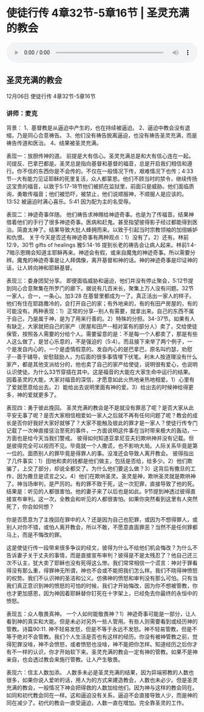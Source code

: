 # 使徒行传 4章32节-5章16节 | 圣灵充满的教会

<audio style="width: 100%;" preload="false" controls controlslist="nodownload"><source src="https://cdn.simai.ml/audio/mp3/2020/tu_4_32-5-16-201206.mp3" type="audio/mpeg">Your browser does not support the audio element.</audio>

## 圣灵充满的教会
12月06日 
使徒行传 4章32节-5章16节
### 讲师：麦克


背景：
1、基督教是从逼迫中产生的，也在持续被逼迫。
2、逼迫中教会没有退缩，乃是同心合意祷告。
3、他们没有祷告脱离逼迫，也没有祷告圣灵充满，而是祷告传道和医治。
4、结果被圣灵充满。

表现一：放胆传神的道。
前提是大有信心。圣灵充满总是和大有信心连在一起。司提反、巴拿巴都是。圣灵总是指向基督和基督的福音，总是开启我们相信和遵行。你不信的东西你是不会传的。不仅在一般情况下传，艰难情况下也传；4:33节--大有能力见证耶稣的死里复活，众人都蒙恩。他们不顾当时的禁令，继续传扬这宝贵的福音，以致于5:17-18节他们被抓在监狱里，前面只是威胁。他们面临质询，勇敢传福音；他们被恐吓，被禁止，他们说顺服神，不顺服人是应该的。13:52 被逼迫时满心喜乐。5:41 因为配为主的名受辱。

表现二：神迹奇事伴随。
他们祷告求神赐给神迹奇事。也是为了传福音。结果神借着他们的手行了很多神迹奇事。医病和赶鬼。甚至指望彼得影子经过都能得到医治。简直太神了。结果导致大批人蜂拥而来。以致于引起当时宗教领袖的加倍嫉妒和仇恨。
关于今天是否还有神迹奇事有两种观点：1）没有了。2）还有。林前12:9，30节  gifts of healings 雅5:14-16 提到长老的祷告会让病人起来。林前1:4-7暗示恩赐会知道主耶稣再来。神迹会有假，或来自魔鬼的神迹奇事。所以需要分辨。魔鬼的神迹奇事是让人拜偶像，离开基督和神的话。神的神迹奇事是印证神的话，让人转向神和耶稣基督。

表现三：委身团契分享。
即便面临威胁和逼迫，他们并没有停止聚会，5:12节提到同心合意聚集在所罗门的廊下。据说有几百米长，聚集上万人没有问题。32节一家人，合一，一条心。加3:28 在基督里都成为一了。真正活出一家人的样子。他们有住在耶路撒冷的，会打开自己的家；有外地来的，有的有田产房屋的，有的可能没有。两种表现：1）正常的分享--别人有需要，就拿出来。自己的东西不属于自己，乃是属于神，是为了用来行善的。2）特殊的分担。34-37节。如果有人有缺乏，大家就把自己的家产（房屋和田产--相对富有的部分人）卖了，交给使徒保管，按照各人需要的分给个人。需要留意的是：不是每一个人都卖了，那是有些人这么做了，是甘心乐意的，不是强迫的（5:4）。而且接下来举了两个例子，一个是发自内心的，一个是虚情假意的。发自内心的是巴拿巴，原名叫约瑟，劝慰子--善于辅导，安慰鼓励人，为后面的很多事情埋下伏笔。利未人按道理没有什么家产，都是其他支派给分的，他也卖了自己的家产给使徒，说明很有爱心，也说明认识使徒。为什么33节穿插在其中。这是福音的大能在大家生命中运行的结果。因着圣灵的大能，大家对福音的深信，才愿意如此火热地亲热地相爱。1）心里有了爱就愿意给出去。2）能给出去说明里面有神的爱。3）给出去的时候神给得更多，神的爱就更多了。

表现四：勇于彼此挽回。
圣灵充满的教会是不是就没有罪恶了呢？是否大家从此平安无事了呢？是否大家相信相爱如一家人之后就不再有任何问题了呢？教会的成长是否你好我好大家好就够了？大家不能触及彼此的罪才是一家人？使徒行传专门记载了一次神直接惩治至死的事件，一方面说明这件事在当时带来极大的轰动，一方面也是给今天当我们警戒。
彼得如何知道亚拿尼亚夫妇欺哄神并没有记载。但是彼得完全可以视而不见。毕竟就一个人撒谎，也不影响大局。人际关系毕竟是第一位的。面质别人的罪毕竟是得罪人的事。没准还会导致人离开教会。
彼得指出了几件事实：1）田地和卖的钱都是他们做主，包括是否给，给多少。2）他们欺骗了，上交了部分，却说全都交了。为什么他们要这么做？3）这背后有撒旦的工作，因为撒旦是谎言之父。4）他们在欺哄圣灵。圣灵是神，欺哄圣灵就是欺哄神了。神当场审判，是严厉的。有的罪不致于死，这一次犯罪，直接导致了他的死。结果是：听见的人都很害怕。他的妻子来了以后也是如此。9节提到神透过彼得直接宣布审判。这一次，全教会和听见的人都很害怕。如果你突然看到这里有人突然死了，你会如何想？

你是否愿意为了主挽回在罪中的人？还是因为自己也犯罪，或因为不想得罪人，或别人对你不错，或怕人离开教会，所以不敢，不愿意直面罪恶？当然不是任何罪都马上，而是不悔改的罪。

这是使徒行传一段带来很多争议的经文，彼得为什么不给他们机会悔改？为什么不告诉妻子关于丈夫的事情，而是直接宣布审判？彼得是不是太残忍了？他自己还三次不认主，犹大卖了耶稣也没有死得这么惨。我们常常相信一个谎言：神对于罪看得没有那么重，得罪神无所谓，神也不会或不能把我们怎么样。我们不晓得神愤怒的权势。我们不认识神的圣洁和公义。仿佛神的愤怒和审判没有那么可怕。只有当我们真正意识到神的愤怒的可怕的时候，我们才开始悔改，因为你不想被管教，你也才更加感恩，因为神因着耶稣替你钉死在十字架上，已经免去你最终的永恒中的愤怒。

表现五：众人敬畏真神。
一个人如何能敬畏神？1）神迹奇事可能是一部分，让人看到神的真实和大能。但是未必对另外一些人管用。有些人则需要看到或经历神的管教。诗篇90:11. 神不轻易发怒，但是不等于永远不发怒。神不轻易管教，但是不等于绝对不会管教。我们个人生活是否也有这样的经历。你没有被神管教之前，觉得犯罪没啥，神不会愤怒，或者愤怒也没啥，神不能把你怎样。知道经历之后你才有不一样的认识，你才开始软下来。圣灵充满的教会一定有神的管教。如果不是神亲自，也会透过教会来施行管教。让人产生敬畏。

表现六：信主人数加添。
人数多未必是圣灵充满的结果，因为异端邪教的人数也很多，如果你说人爱听的话，用人为的方式来建造教会，人数也未必少。但是圣灵充满的教会，一般情况下神会把得救的人数加给他们。因为神与这样的教会同在。如同和初代教会同在一样。这和逼迫没有关系，逼迫不会直接导致人少，而是神的同在减少了。初代的教会一直受逼迫，人数一直在增加。完全靠圣灵的工作。

